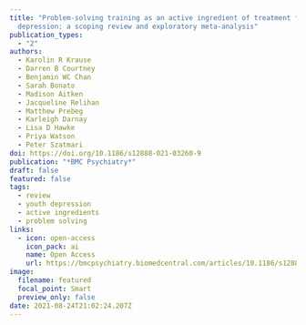 ```yaml
---
title: "Problem-solving training as an active ingredient of treatment for youth
  depression: a scoping review and exploratory meta-analysis"
publication_types:
  - "2"
authors:
  - Karolin R Krause
  - Darren B Courtney
  - Benjamin WC Chan
  - Sarah Bonato
  - Madison Aitken
  - Jacqueline Relihan
  - Matthew Prebeg
  - Karleigh Darnay
  - Lisa D Hawke
  - Priya Watson
  - Peter Szatmari
doi: https://doi.org/10.1186/s12888-021-03260-9
publication: "*BMC Psychiatry*"
draft: false
featured: false
tags:
  - review
  - youth depression
  - active ingredients
  - problem solving
links:
  - icon: open-access
    icon_pack: ai
    name: Open Access
    url: https://bmcpsychiatry.biomedcentral.com/articles/10.1186/s12888-021-03260-9
image:
  filename: featured
  focal_point: Smart
  preview_only: false
date: 2021-08-24T21:02:24.207Z
---
```

